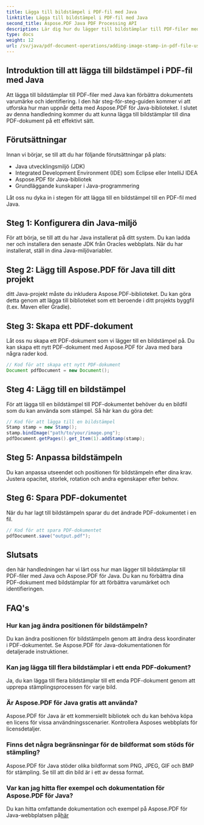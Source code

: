 ```yaml
---
title: Lägga till bildstämpel i PDF-fil med Java
linktitle: Lägga till bildstämpel i PDF-fil med Java
second_title: Aspose.PDF Java PDF Processing API
description: Lär dig hur du lägger till bildstämplar till PDF-filer med Java med denna omfattande Aspose.PDF för Java-handledning.
type: docs
weight: 12
url: /sv/java/pdf-document-operations/adding-image-stamp-in-pdf-file-using-java/
---
```


## Introduktion till att lägga till bildstämpel i PDF-fil med Java

Att lägga till bildstämplar till PDF-filer med Java kan förbättra dokumentets varumärke och identifiering. I den här steg-för-steg-guiden kommer vi att utforska hur man uppnår detta med Aspose.PDF för Java-biblioteket. I slutet av denna handledning kommer du att kunna lägga till bildstämplar till dina PDF-dokument på ett effektivt sätt.

## Förutsättningar

Innan vi börjar, se till att du har följande förutsättningar på plats:

- Java utvecklingsmiljö (JDK)
- Integrated Development Environment (IDE) som Eclipse eller IntelliJ IDEA
- Aspose.PDF för Java-bibliotek
- Grundläggande kunskaper i Java-programmering

Låt oss nu dyka in i stegen för att lägga till en bildstämpel till en PDF-fil med Java.

## Steg 1: Konfigurera din Java-miljö

För att börja, se till att du har Java installerat på ditt system. Du kan ladda ner och installera den senaste JDK från Oracles webbplats. När du har installerat, ställ in dina Java-miljövariabler.

## Steg 2: Lägg till Aspose.PDF för Java till ditt projekt

ditt Java-projekt måste du inkludera Aspose.PDF-biblioteket. Du kan göra detta genom att lägga till biblioteket som ett beroende i ditt projekts byggfil (t.ex. Maven eller Gradle).

## Steg 3: Skapa ett PDF-dokument

Låt oss nu skapa ett PDF-dokument som vi lägger till en bildstämpel på. Du kan skapa ett nytt PDF-dokument med Aspose.PDF för Java med bara några rader kod.

```java
// Kod för att skapa ett nytt PDF-dokument
Document pdfDocument = new Document();
```

## Steg 4: Lägg till en bildstämpel

För att lägga till en bildstämpel till PDF-dokumentet behöver du en bildfil som du kan använda som stämpel. Så här kan du göra det:

```java
// Kod för att lägga till en bildstämpel
Stamp stamp = new Stamp();
stamp.bindImage("path/to/your/image.png");
pdfDocument.getPages().get_Item(1).addStamp(stamp);
```

## Steg 5: Anpassa bildstämpeln

Du kan anpassa utseendet och positionen för bildstämpeln efter dina krav. Justera opacitet, storlek, rotation och andra egenskaper efter behov.

## Steg 6: Spara PDF-dokumentet

När du har lagt till bildstämpeln sparar du det ändrade PDF-dokumentet i en fil.

```java
// Kod för att spara PDF-dokumentet
pdfDocument.save("output.pdf");
```

## Slutsats

den här handledningen har vi lärt oss hur man lägger till bildstämplar till PDF-filer med Java och Aspose.PDF för Java. Du kan nu förbättra dina PDF-dokument med bildstämplar för att förbättra varumärket och identifieringen.

## FAQ's

### Hur kan jag ändra positionen för bildstämpeln?

Du kan ändra positionen för bildstämpeln genom att ändra dess koordinater i PDF-dokumentet. Se Aspose.PDF för Java-dokumentationen för detaljerade instruktioner.

### Kan jag lägga till flera bildstämplar i ett enda PDF-dokument?

Ja, du kan lägga till flera bildstämplar till ett enda PDF-dokument genom att upprepa stämplingsprocessen för varje bild.

### Är Aspose.PDF för Java gratis att använda?

Aspose.PDF för Java är ett kommersiellt bibliotek och du kan behöva köpa en licens för vissa användningsscenarier. Kontrollera Asposes webbplats för licensdetaljer.

### Finns det några begränsningar för de bildformat som stöds för stämpling?

Aspose.PDF för Java stöder olika bildformat som PNG, JPEG, GIF och BMP för stämpling. Se till att din bild är i ett av dessa format.

### Var kan jag hitta fler exempel och dokumentation för Aspose.PDF för Java?

Du kan hitta omfattande dokumentation och exempel på Aspose.PDF för Java-webbplatsen på[här](https://reference.aspose.com/pdf/java/.)